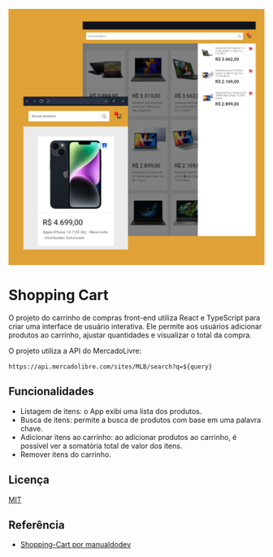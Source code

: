
<img src="./public/example.png"></img>


# Shopping Cart

O projeto do carrinho de compras front-end utiliza React e TypeScript para criar uma interface de usuário interativa. Ele permite aos usuários adicionar produtos ao carrinho, ajustar quantidades e visualizar o total da compra. 

O projeto utiliza a API do MercadoLivre:
```
https://api.mercadolibre.com/sites/MLB/search?q=${query}
```



## Funcionalidades

- Listagem de itens: o App exibi uma lista dos produtos.
- Busca de itens: permite a busca de produtos com base em uma palavra chave.
- Adicionar itens ao carrinho: ao adicionar produtos ao carrinho, é possível ver a somatória total de valor dos itens.
- Remover itens do carrinho.


## Licença

[MIT](https://choosealicense.com/licenses/mit/)


## Referência

 - [Shopping-Cart por manualdodev](https://github.com/manualdodev/shopping-cart)

